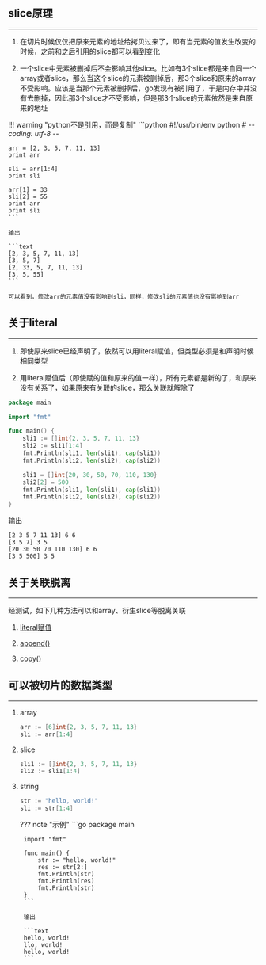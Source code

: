## **slice原理**

---

1. 在切片时候仅仅把原来元素的地址给拷贝过来了，即有当元素的值发生改变的时候，之前和之后引用的slice都可以看到变化

2. 一个slice中元素被删掉后不会影响其他slice。比如有3个slice都是来自同一个array或者slice，那么当这个slice的元素被删掉后，那3个slice和原来的array不受影响。应该是当那个元素被删掉后，go发现有被引用了，于是内存中并没有去删掉，因此那3个slice才不受影响，但是那3个slice的元素依然是来自原来的地址

!!! warning "python不是引用，而是复制"
	```python
	#!/usr/bin/env python
	# -*- coding: utf-8 -*-

	arr = [2, 3, 5, 7, 11, 13]
	print arr

	sli = arr[1:4]
	print sli

	arr[1] = 33
	sli[2] = 55
	print arr
	print sli
	```

	输出

	```text
	[2, 3, 5, 7, 11, 13]
	[3, 5, 7]
	[2, 33, 5, 7, 11, 13]
	[3, 5, 55]
	```

	可以看到，修改arr的元素值没有影响到sli，同样，修改sli的元素值也没有影响到arr

## **关于literal**

---

1. 即使原来slice已经声明了，依然可以用literal赋值，但类型必须是和声明时候相同类型

2. 用literal赋值后（即使赋的值和原来的值一样），所有元素都是新的了，和原来没有关系了，如果原来有关联的slice，那么关联就解除了

```go
package main

import "fmt"

func main() {
	sli1 := []int{2, 3, 5, 7, 11, 13}
	sli2 := sli1[1:4]
	fmt.Println(sli1, len(sli1), cap(sli1))
	fmt.Println(sli2, len(sli2), cap(sli2))

	sli1 = []int{20, 30, 50, 70, 110, 130}
	sli2[2] = 500
	fmt.Println(sli1, len(sli1), cap(sli1))
	fmt.Println(sli2, len(sli2), cap(sli2))
}
```

输出

```text
[2 3 5 7 11 13] 6 6
[3 5 7] 3 5
[20 30 50 70 110 130] 6 6
[3 5 500] 3 5
```

## **关于关联脱离**

---

经测试，如下几种方法可以和array、衍生slice等脱离关联

1. [literal赋值](./../../datatype/arr_sli_key/#literal)

2. [append()](./../../datatype/arr_sli_append/)

3. [copy()](./../../datatype/arr_sli_copy/#copy)

## **可以被切片的数据类型**

---

1. array

	```go
	arr := [6]int{2, 3, 5, 7, 11, 13}
	sli := arr[1:4]
	```

2. slice

	```go
	sli1 := []int{2, 3, 5, 7, 11, 13}
	sli2 := sli1[1:4]
	```

3. string

	```go
	str := "hello, world!"
	sli := str[1:4]
	```

	??? note "示例"
		```go
		package main

		import "fmt"

		func main() {
		    str := "hello, world!"
		    res := str[2:]
		    fmt.Println(str)
		    fmt.Println(res)
		    fmt.Println(str)
		}
		```

		输出

		```text
		hello, world!
		llo, world!
		hello, world!
		```
